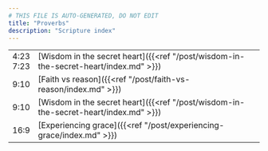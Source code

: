 ```yaml
---
# THIS FILE IS AUTO-GENERATED, DO NOT EDIT
title: "Proverbs"
description: "Scripture index"
---
```


|  |  |
| --- | --- |
| 4:23 <br/> 7:23 | [Wisdom in the secret heart]({{<ref "/post/wisdom-in-the-secret-heart/index.md" >}}) |
| 9:10 | [Faith vs reason]({{<ref "/post/faith-vs-reason/index.md" >}}) |
| 9:10 | [Wisdom in the secret heart]({{<ref "/post/wisdom-in-the-secret-heart/index.md" >}}) |
| 16:9 | [Experiencing grace]({{<ref "/post/experiencing-grace/index.md" >}}) |
